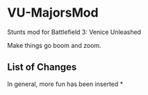 # VU-MajorsMod
Stunts mod for Battlefield 3: Venice Unleashed

Make things go boom and zoom.

## List of Changes
In general, more fun has been inserted
* 